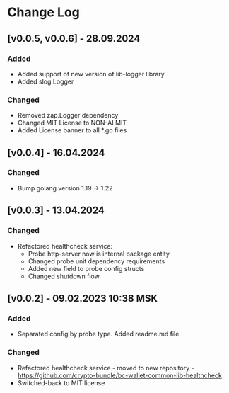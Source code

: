 # Change Log

## [v0.0.5, v0.0.6] - 28.09.2024
### Added
* Added support of new version of lib-logger library
* Added slog.Logger
### Changed
* Removed zap.Logger dependency
* Changed MIT License to NON-AI MIT
* Added License banner to all *.go files

## [v0.0.4] - 16.04.2024
### Changed
* Bump golang version 1.19 -> 1.22

## [v0.0.3] - 13.04.2024
### Changed
* Refactored healthcheck service:
  * Probe http-server now is internal package entity
  * Changed probe unit dependency requirements
  * Added new field to probe config structs
  * Changed shutdown flow

## [v0.0.2] - 09.02.2023 10:38 MSK
### Added
* Separated config by probe type. Added readme.md file
### Changed
* Refactored healthcheck service - moved to new repository - https://github.com/crypto-bundle/bc-wallet-common-lib-healthcheck
* Switched-back to MIT license